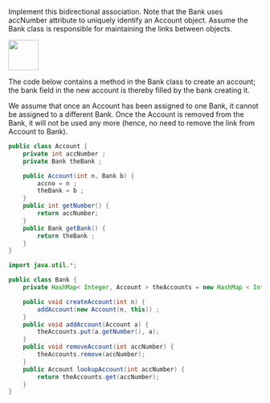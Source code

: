 <panel header="Q: Implement the bidirectional association between Bank and Account.">
<question has-input="true">

Implement this bidirectional association.  Note that the Bank uses accNumber attribute to uniquely identify an Account object. Assume the Bank class is responsible for maintaining the links between objects.

<img src="{{baseUrl}}/errorHandling/defensiveProgramming/referentialIntegrity/images/bankAccount.jpg" height="60" />
<p/>

<div slot="answer">

The code below contains a method in the Bank class to create an account; the bank field in the new account is thereby filled by the bank creating it.

We assume that once an Account has been assigned to one Bank, it cannot be assigned to a different Bank. Once the Account is removed from the Bank, it will not be used any more (hence, no need to remove the link from Account to Bank).

```java
public class Account {
    private int accNumber ;
    private Bank theBank ;

    public Account(int n, Bank b) {
        accno = n ;
        theBank = b ;
    }
    public int getNumber() {
        return accNumber;
    }
    public Bank getBank() {
        return theBank ;
    }
}
```

```java
import java.util.*;

public class Bank {
    private HashMap< Integer, Account > theAccounts = new HashMap < Integer, Account > ();

    public void createAccount(int n) {
        addAccount(new Account(n, this)) ;
    }
    public void addAccount(Account a) {          
        theAccounts.put(a.getNumber(), a);
    }
    public void removeAccount(int accNumber) {
        theAccounts.remove(accNumber);
    }
    public Account lookupAccount(int accNumber) {
        return theAccounts.get(accNumber);
    }
}
```

</div>
</question>
</panel>
